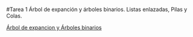 #Tarea 1
Árbol de expanción y árboles binarios. Listas enlazadas, Pilas y Colas.

[Árbol de expancion y Árboles binarios](https://github.com/rramirezg18/Tarea-1-Programacion-3/blob/main/a%CC%81rbol%20de%20expresio%CC%81n%20y%20a%CC%81rboles%20binarios.pdf)
